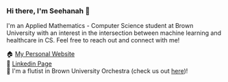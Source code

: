 ### Hi there, I'm Seehanah 👋

<!--
**seehanah-tang/seehanah-tang** is a ✨ _special_ ✨ repository because its `README.md` (this file) appears on your GitHub profile.

Here are some ideas to get you started:

- 🔭 I’m currently working on ...
- 🌱 I’m currently learning ...
- 👯 I’m looking to collaborate on ...
- 🤔 I’m looking for help with ...
- 💬 Ask me about ...
- 📫 How to reach me: ...
- 😄 Pronouns: ...
- ⚡ Fun fact: ...
-->
I'm an Applied Mathematics - Computer Science student at Brown University with an interest in the intersection between machine learning and healthcare in CS. Feel free to reach out and connect with me!

🏠 [My Personal Website](https://seehanah-tang.github.io/)\
👥 [Linkedin Page](https://www.linkedin.com/in/seehanah-tang/)\
🎵 I'm a flutist in Brown University Orchestra (check us out [here](https://www.youtube.com/playlist?list=PLw0pLHFT40ys1yow07evb0_3sTMCDQzI1))!

